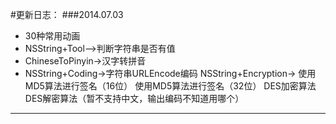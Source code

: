 #更新日志：
###2014.07.03
* 30种常用动画
* NSString+Tool—>判断字符串是否有值
* ChineseToPinyin->汉字转拼音
* NSString+Coding->字符串URLEncode编码
		NSString+Encryption->	 使用MD5算法进行签名（16位）
			 使用MD5算法进行签名（32位）
			 DES加密算法
			 DES解密算法（暂不支持中文，输出编码不知道用哪个）
***
